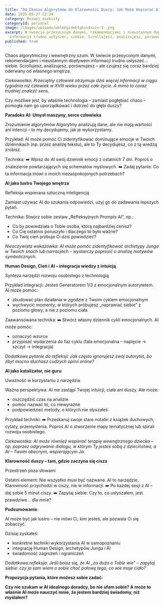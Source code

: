 ```yaml
---
title: "Od Chaosu Algorytmów do Klarowności Duszy: Jak Może Wspierać AI."
date: 2025-05-27 22:34
category: Rozwój osobisty
categoryId: personal
image: /images/uploads/wmlmhgidmhtqhzxdxuiv-1-.png
excerpt: W świecie przesyconym danymi, rekomendacjami i nieustannym dopływem
  informacji trudno usłyszeć… siebie. Scrollujesz, analizujesz, porównujesz...
published: true
---
```

Chaos algorytmiczny i wewnętrzny szum. W świecie przesyconym danymi, rekomendacjami i nieustannym dopływem informacji trudno usłyszeć… siebie. Scrollujesz, analizujesz, porównujesz – ale czujesz się coraz bardziej oderwany od własnego wnętrza.

*Ciekawostka: Przeciętny człowiek otrzymuje dziś więcej informacji w ciągu tygodnia niż człowiek w XVIII wieku przez całe życie. A mimo to coraz trudniej znaleźć sens.*

Czy możliwe jest, by właśnie technologia – zamiast pogłębiać chaos – pomogła nam go uporządkować i dotrzeć do głębi duszy?

**Paradoks AI: Umysł maszyny, serce człowieka**

Zrozumienie algorytmów Algorytmy analizują dane, ale nie mają wartości ani intencji – to my decydujemy, jak je wykorzystamy.

Przykład: AI może pomóc Ci zidentyfikować dominujące emocje w Twoich dziennikach (np. przez analizę tekstu), ale to Ty decydujesz, co z tą wiedzą zrobisz.

Technika:
➡️ Wpisz do AI swój dziennik emocji z ostatnich 7 dni. Poproś o znalezienie powtarzających się schematów myślowych. 
➡️ Zadaj pytanie: Co ta informacja mówi o moich niezaspokojonych potrzebach?

**AI jako lustro Twojego wnętrza**

Refleksja wspierana sztuczną inteligencją

Zamiast używać AI do szukania odpowiedzi, użyj go do zadawania lepszych pytań.

Technika: Stwórz sobie zestaw „Refleksyjnych Prompts AI”, np.:

* Co by powiedziała o Tobie osoba, którą najbardziej cenisz?
* Co Cię ostatnio poruszyło i dlaczego to było ważne?
* Co Twój cień próbuje Ci dziś powiedzieć?

*Nieoczywista wskazówka: AI może pomóc zidentyfikować archetypy Junga w Twoich snach lub narracjach – wystarczy poprosić o analizę motywów symbolicznych.*

**Human Design, Cień i AI – integracja wiedzy z intuicją**

Synteza narzędzi rozwoju osobistego z technologią

Przykład integracji: Jesteś Generatorem 1/3 z emocjonalnym autorytetem. AI może pomóc:

* zbudować plan działania w zgodzie z Twoim cyklem emocjonalnym
* wychwycić momenty, w których próbujesz „naprawiać siebie” z poziomu głowy, a nie z poziomu ciała

Zaawansowana technika: 
➡️ Stwórz własny dziennik cykli emocjonalnych. AI może pomóc:

* oznaczyć wzorce
* przypisać wydarzenia do faz cyklu (fala emocjonalna – napięcie → szczyt → integracja)

*Dodatkowe pytanie do refleksji: Jak często ignorujesz swój autorytet, bo zbyt mocno słuchasz cudzych opinii online?*

**AI jako katalizator, nie guru**

Uważność w korzystaniu z narzędzia

Ważna perspektywa: AI nie zastąpi Twojej intuicji, ciała ani duszy. Ale może:

* oszczędzić czas na analizie
* pomóc nazwać to, co niewyraźne
* podpowiedzieć metody, o których nie słyszałeś

Przykład techniki: 
➡️ Przeskanuj swoje stare notatki z książek duchowych, cytaty, przemyślenia. Poproś AI o stworzenie mapy tematycznej lub spirali rozwoju osobistego.

*Ciekawostka: AI może również wspierać terapię wewnętrznego dziecka – np. poprzez odgrywanie dialogu, w którym Ty jesteś sobą z dzieciństwa, a AI – Twoim obecnym, wspierającym Ja.*

**Klarowność duszy – tam, gdzie zaczyna się cisza**

Przestrzeń poza słowami

Ostatni element: Nie wszystko musi być nazwane. AI to narzędzie. Klarowność przychodzi w ciszy, nie w informacji. 
➡️ Po każdej sesji z AI – daj sobie 5 minut ciszy. 
➡️ Zapytaj siebie: Czy to, co usłyszałem, jest prawdziwe… dla mnie?

**Podsumowanie**:

AI może być jak lustro – nie mówi Ci, kim jesteś, ale pozwala Ci się zobaczyć.

Dzisiaj zyskałeś:

* konkretne techniki wykorzystania AI w samopoznaniu
* integrację Human Design, archetypów Junga i AI
* świadomość zagrożeń i ograniczeń

*Dodatkowa refleksja: Jeśli boisz się, że AI „za dużo o Tobie wie” – zapytaj siebie: czy ja sam wiem o sobie choć połowę tego, co wie moje ciało?*

**Propozycja pytania, które możesz sobie zadać:**

**Czy nie szukam w AI idealnego doradcy, bo nie ufam sobie? A może to właśnie AI może nauczyć mnie, że jestem bardziej świadomy, niż myślałem?**
